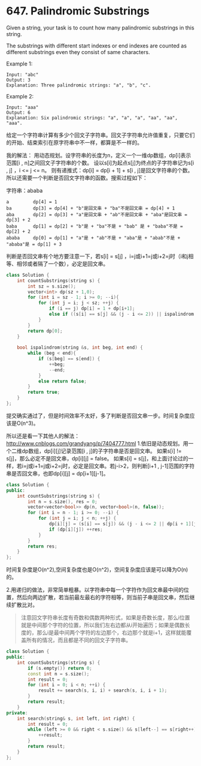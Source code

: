 # 647. Palindromic Substrings

Given a string, your task is to count how many palindromic substrings in this string.

The substrings with different start indexes or end indexes are counted as different substrings even they consist of same characters.

Example 1:
```
Input: "abc"
Output: 3
Explanation: Three palindromic strings: "a", "b", "c".
```

Example 2:
```
Input: "aaa"
Output: 6
Explanation: Six palindromic strings: "a", "a", "a", "aa", "aa", "aaa".
```
给定一个字符串计算有多少个回文子字符串。回文子字符串允许值重复，只要它们的开始、结束索引在原字符串中不一样，都算是不一样的。

我的解法：
用动态规划。设字符串的长度为n，定义一个一维dp数组，dp[i]表示范围[i , n]之间回文子字符串的个数。
设以s[i]为起点s[j]为终点的子字符串记为s[i , j] ，i <= j <= n。
则有递推式：dp[i] = dp[i + 1] + s[i , j]是回文字符串的个数。所以还需要一个判断是否回文字符串的函数。搜索过程如下：

字符串：ababa
```
a         dp[4] = 1
ba        dp[3] = dp[4] + "b"是回文串 + "ba"不是回文串 = dp[4] + 1
aba       dp[2] = dp[3] + "a"是回文串 + "ab"不是回文串 + "aba"是回文串 = dp[3] + 2
baba      dp[1] = dp[2] + "b"是 + "ba"不是 + "bab" 是 + "baba"不是 = dp[2] + 2
ababa     dp[0] = dp[1] + "a"是 + "ab"不是 + "aba"是 + "abab"不是 + "ababa"是 = dp[1] + 3
```
判断是否回文串有个地方要注意一下，若s[i] = s[j] ，i=j或i+1=j或i+2=j时（i和j相等、相邻或者隔了一个数），必定是回文串。

```cpp
class Solution {
    int countSubstrings(string s) {
        int sz = s.size();
        vector<int> dp(sz + 1,0);
        for (int i = sz - 1; i >= 0; --i){
            for (int j = i; j < sz; ++j) {
                if (i == j) dp[i] = 1 + dp[i+1];
                else if ((s[i] == s[j] && (j - i <= 2)) || ispalindrom(s, i, j)) dp[i] += 1;
            }
        }
        return dp[0];
    }
    
    bool ispalindrom(string &s, int beg, int end) {
        while (beg < end){
            if (s[beg] == s[end]) {
                ++beg;
                --end;
            }
            else return false;
        }
        return true;
    }
};
```
提交确实通过了，但是时间效率不太好，多了判断是否回文串一步。时间复杂度应该是O(n^3)。

所以还是看一下其他人的解法：http://www.cnblogs.com/grandyang/p/7404777.html
1.依旧是动态规划。用一个二维dp数组，dp[i][j]记录范围[i , j]的子字符串是否是回文串。
如果s[i] != s[j]，那么必定不是回文串，dp[i][j] = false。
如果s[i] = s[j]，和上面讨论过的一样，若i=j或i+1=j或i+2=j时，必定是回文串。若j-i>2，则判断[i+1 , j-1]范围的字符串是否回文串，也即dp[i][j] = dp[i+1][j-1]。
```cpp
class Solution {
public:
    int countSubstrings(string s) {
        int n = s.size(), res = 0;
        vector<vector<bool>> dp(n, vector<bool>(n, false));
        for (int i = n - 1; i >= 0; --i) {
            for (int j = i; j < n; ++j) {
                dp[i][j] = (s[i] == s[j]) && (j - i <= 2 || dp[i + 1][j - 1]);
                if (dp[i][j]) ++res;
            }
        }
        return res;
    }
};
```
时间复杂度是O(n^2),空间复杂度也是O(n^2)，空间复杂度应该是可以降为O(n)的。

2.用递归的做法，非常简单粗暴。以字符串中每一个字符作为回文串最中间的位置，然后向两边扩散，若当前最左最右的字符相等，则当前子串是回文串，然后继续扩散比对。
> 注意回文字符串长度有奇数和偶数两种形式，如果是奇数长度，那么i位置就是中间那个字符的位置，所以我们左右边都从i开始遍历；如果是偶数长度的，那么i是最中间两个字符的左边那个，右边那个就是i+1，这样就能覆盖所有的情况，而且都是不同的回文子字符串。
```cpp
class Solution {
public:
    int countSubstrings(string s) {
        if (s.empty()) return 0;
        const int n = s.size();
        int result = 0;
        for (int i = 0; i < n; ++i) {
            result += search(s, i, i) + search(s, i, i + 1);
        }
        return result;
    }
private:
    int search(string& s, int left, int right) {
        int result = 0;
        while (left >= 0 && right < s.size() && s[left--] == s[right++]) {
            ++result;
        }
        return result;
    }
};
```
